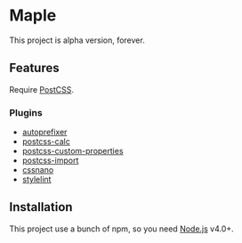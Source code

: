 # Maple 

This project is alpha version, forever.

## Features

Require [PostCSS](https://github.com/postcss/postcss).

### Plugins

+ [autoprefixer](https://github.com/postcss/autoprefixer)
+ [postcss-calc](https://github.com/postcss/postcss-calc)
+ [postcss-custom-properties](https://github.com/postcss/postcss-custom-properties)
+ [postcss-import](https://github.com/postcss/postcss-import)
+ [cssnano](https://github.com/ben-eb/cssnano)
+ [stylelint](http://stylelint.io/)

## Installation

This project use a bunch of npm, so you need [Node.js](https://nodejs.org/) v4.0+.